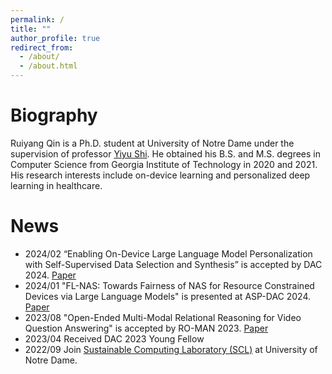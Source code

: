 ```yaml
---
permalink: /
title: ""
author_profile: true
redirect_from: 
  - /about/
  - /about.html
---
```




Biography
======
Ruiyang Qin is a Ph.D. student at University of Notre Dame under the supervision of professor [Yiyu Shi](https://www3.nd.edu/~scl/index.html#director). He obtained his B.S. and M.S. degrees in Computer Science from Georgia Institute of Technology in 2020 and 2021. His research interests include on-device learning and personalized deep learning in healthcare.


News
======
- 2024/02 “Enabling On-Device Large Language Model Personalization with Self-Supervised Data Selection and Synthesis” is accepted by DAC 2024. [Paper](https://arxiv.org/pdf/2311.12275.pdf)
- 2024/01 "FL-NAS: Towards Fairness of NAS for Resource Constrained Devices via Large Language Models" is presented at ASP-DAC 2024. [Paper](https://arxiv.org/pdf/2402.06696.pdf)
- 2023/08 "Open-Ended Multi-Modal Relational Reasoning for Video Question Answering" is accepted by RO-MAN 2023. [Paper](https://ieeexplore.ieee.org/abstract/document/10309342)
- 2023/04 Received DAC 2023 Young Fellow
- 2022/09 Join [Sustainable Computing Laboratory (SCL)](https://www3.nd.edu/~scl/index.html) at University of Notre Dame.
